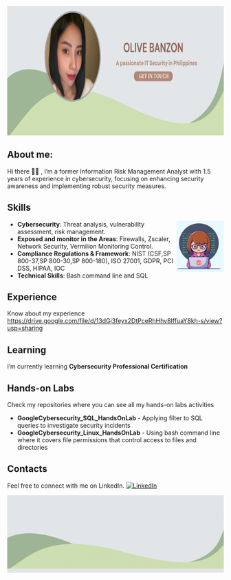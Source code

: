 <p align="center"> 
<img width="1000" height = "300" src="https://github.com/Olivebanzon/photo/blob/fc517b4989739e63bda5255f08199de03b59e82e/Brown%20Photo%20Personal%20Facebook%20Cover.png" alt="MasterHead" /> 
</p>

## About me:

Hi there 🖐🏻 , I’m a former Information Risk Management Analyst with 1.5 years of experience in cybersecurity, focusing on enhancing security awareness and implementing robust security measures.

## Skills 

<img align="right" alt="" width="110" src="https://github.com/Olivebanzon/Olivebanzon/blob/a108e0febfb0c843fec29c194ebcb1d04bfaa3bb/Screenshot%202024-09-28%20at%202.00.52%20AM.png" />

- **Cybersecurity**: Threat analysis, vulnerability assessment, risk management.
- **Exposed and monitor in the Areas**: Firewalls, Zscaler, Network Security, Vermilion Monitoring Control.
- **Compliance Regulations & Framework**: NIST (CSF,SP 800-37,SP 800-30,SP 800-180), ISO 27001, GDPR, PCI DSS, HIPAA, IOC
- **Technical Skills**: Bash command line and SQL

## Experience
Know about my experience https://drive.google.com/file/d/13dGj3feyx2DtPceRhHhv8IffuaY8kh-s/view?usp=sharing

## Learning
I’m currently learning **Cybersecurity Professional Certification**

## Hands-on Labs
Check my repositories where you can see all my hands-on labs activities
- **GoogleCybersecurity_SQL_HandsOnLab** -   Applying filter to SQL queries to investigate security incidents 
- **GoogleCybersecurity_Linux_HandsOnLab** - Using bash command line where it covers file permissions that control access to files and directories

## Contacts

Feel free to connect with me on LinkedIn. <a href="https://www.linkedin.com/in/olivebanzon/" target="_blank">
    <img src="https://upload.wikimedia.org/wikipedia/commons/c/ca/LinkedIn_logo_initials.png" alt="LinkedIn" width="20" height="20"/>
</a>


<img width="1000" height = "180" src="https://github.com/Olivebanzon/photo/blob/8d639463c31bf21d1ab8052c4045b8c698164129/Brown%20Photo%20Personal%20Facebook%20Cover.gif" /> 



<!--





